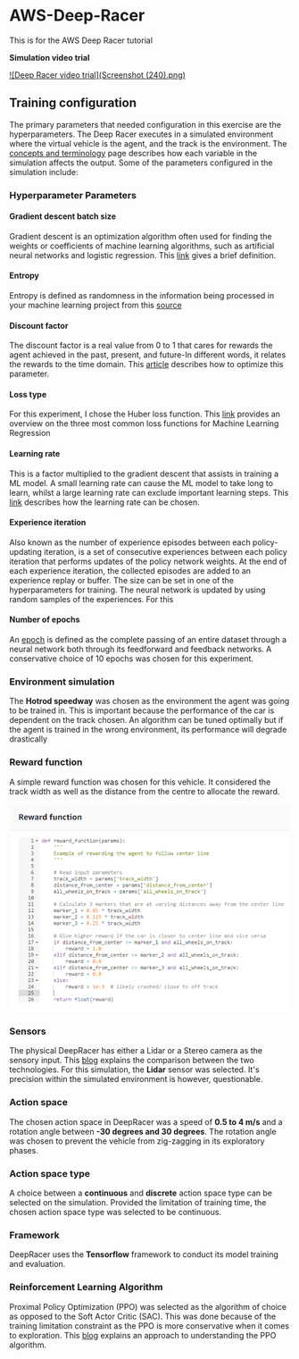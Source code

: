 # AWS-Deep-Racer
This is for the AWS Deep Racer tutorial

**Simulation video trial**

[![Deep Racer video trial](Screenshot (240).png)](https://user-images.githubusercontent.com/36229418/127618562-955e3c8d-3b3a-4d42-9123-7d5936e99501.mp4)
## Training configuration

The primary parameters that needed configuration in this exercise are the hyperparameters. The Deep Racer executes in a simulated environment where the virtual vehicle is the agent, and the track is the environment. The [concepts and terminology](https://docs.aws.amazon.com/deepracer/latest/developerguide/deepracer-basic-concept.html) page describes how each variable in the simulation affects the output. Some of the parameters configured in the simulation include:

### Hyperparameter Parameters

#### Gradient descent batch size

Gradient descent is an optimization algorithm often used for finding the weights or coefficients of machine learning algorithms, such as artificial neural networks and logistic regression. This [link](https://machinelearningmastery.com/gentle-introduction-mini-batch-gradient-descent-configure-batch-size/) gives a brief definition.

#### Entropy

Entropy is defined as randomness in the information being processed in your machine learning project from this [source](https://addepto.com/what-is-entropy-in-machine-learning/#:~:text=Simply%20put%2C%20entropy%20in%20machine%20learning%20is%20related,it%20means%20to%20you%20and%20your%20ML%20projects.)

#### Discount factor
 
The discount factor is a real value from 0 to 1 that cares for rewards the agent achieved in the past, present, and future-In different words, it relates the rewards to the time domain. This [article](https://towardsdatascience.com/penalizing-the-discount-factor-in-reinforcement-learning-d672e3a38ffe) describes how to optimize this parameter.

#### Loss type

For this experiment, I chose the Huber loss function. This [link](https://towardsdatascience.com/understanding-the-3-most-common-loss-functions-for-machine-learning-regression-23e0ef3e14d3) provides an overview on the three most common loss functions for Machine Learning Regression

#### Learning rate

This is a factor multiplied to the gradient descent that assists in training a ML model. A small learning rate can cause the ML model to take long to learn, whilst a large learning rate can exclude important learning steps. This [link](https://developers.google.com/machine-learning/crash-course/reducing-loss/learning-rate) describes how the learning rate can be chosen.

#### Experience iteration 

Also known as the number of experience episodes between each policy-updating iteration, is a set of consecutive experiences between each policy iteration that performs updates of the policy network weights. At the end of each experience iteration, the collected episodes are added to an experience replay or buffer. The size can be set in one of the hyperparameters for training. The neural network is updated by using random samples of the experiences.  For this 

#### Number of epochs

An [epoch](https://towardsdatascience.com/epoch-vs-iterations-vs-batch-size-4dfb9c7ce9c9) is defined as the complete passing of an entire dataset through a neural network both through its feedforward and feedback networks. A conservative choice of 10 epochs was chosen for this experiment.

### Environment simulation

The **Hotrod speedway** was chosen as the environment the agent was going to be trained in. This is important because the performance of the car is dependent on the track chosen. An algorithm can be tuned optimally but if the agent is trained in the wrong environment, its performance will degrade drastically

### Reward function

A simple reward function was chosen for this vehicle. It considered the track width as well as the distance from the centre to allocate the reward.

<p align="center">
  <img width="800" src="https://github.com/Mufumi/Udacity-AWS-Foundations-Nanodegree/blob/main/Reward_function.png">
</p>

### Sensors

The physical DeepRacer has either a Lidar or a Stereo camera as the sensory input. This [blog](https://www.ambarella.com/blog/a-closer-look-at-lidar-and-stereovision/) explains the comparison between the two technologies. For this simulation, the **Lidar** sensor was selected. It's precision within the simulated environment is however, questionable.

### Action space

The chosen action space in DeepRacer was a speed of **0.5 to 4 m/s** and a rotation angle between **-30 degrees and 30 degrees**. The rotation angle was chosen to prevent the vehicle from zig-zagging in its exploratory phases.

### Action space type

A choice between a **continuous** and **discrete** action space type can be selected on the simulation. Provided the limitation of training time, the chosen action space type was selected to be continuous.

### Framework

DeepRacer uses the **Tensorflow** framework to conduct its model training and evaluation.

### Reinforcement Learning Algorithm

Proximal Policy Optimization (PPO) was selected as the algorithm of choice as opposed to the Soft Actor Critic (SAC). This was done because of the training limitation constraint as the PPO is more conservative when it comes to exploration. This [blog](https://towardsdatascience.com/understanding-and-implementing-proximal-policy-optimization-schulman-et-al-2017-9523078521ce) explains an approach to understanding the PPO algorithm.
